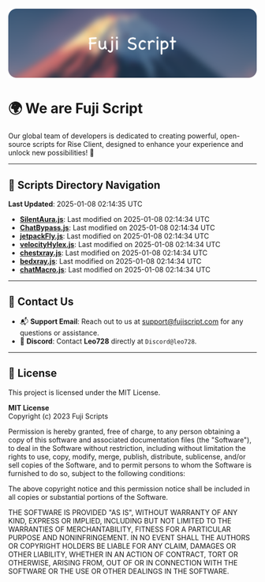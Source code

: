 ![Banner](.github/b.webp)

# 🌍 **We are Fuji Script**

Our global team of developers is dedicated to creating powerful, open-source scripts for Rise Client, designed to enhance your experience and unlock new possibilities! 🌟

---
<!-- SCRIPTS_NAVIGATION_START -->
## 📂 **Scripts Directory Navigation**

**Last Updated**: 2025-01-08 02:14:35 UTC

- **[SilentAura.js](scripts/SilentAura.js)**: Last modified on 2025-01-08 02:14:34 UTC
- **[ChatBypass.js](scripts/ChatBypass.js)**: Last modified on 2025-01-08 02:14:34 UTC
- **[jetpackFly.js](scripts/jetpackFly.js)**: Last modified on 2025-01-08 02:14:34 UTC
- **[velocityHylex.js](scripts/velocityHylex.js)**: Last modified on 2025-01-08 02:14:34 UTC
- **[chestxray.js](scripts/chestxray.js)**: Last modified on 2025-01-08 02:14:34 UTC
- **[bedxray.js](scripts/bedxray.js)**: Last modified on 2025-01-08 02:14:34 UTC
- **[chatMacro.js](scripts/chatMacro.js)**: Last modified on 2025-01-08 02:14:34 UTC

<!-- SCRIPTS_NAVIGATION_END -->

---

## 💬 **Contact Us**  
- 📬 **Support Email**: Reach out to us at [support@fujiscript.com](mailto:support@fujiscript.com) for any questions or assistance.  
- 💬 **Discord**: Contact **Leo728** directly at `Discord@leo728`.

---

## 📜 **License**

This project is licensed under the MIT License.  

**MIT License**  
Copyright (c) 2023 Fuji Scripts  

Permission is hereby granted, free of charge, to any person obtaining a copy of this software and associated documentation files (the "Software"), to deal in the Software without restriction, including without limitation the rights to use, copy, modify, merge, publish, distribute, sublicense, and/or sell copies of the Software, and to permit persons to whom the Software is furnished to do so, subject to the following conditions:  

The above copyright notice and this permission notice shall be included in all copies or substantial portions of the Software.  

THE SOFTWARE IS PROVIDED "AS IS", WITHOUT WARRANTY OF ANY KIND, EXPRESS OR IMPLIED, INCLUDING BUT NOT LIMITED TO THE WARRANTIES OF MERCHANTABILITY, FITNESS FOR A PARTICULAR PURPOSE AND NONINFRINGEMENT. IN NO EVENT SHALL THE AUTHORS OR COPYRIGHT HOLDERS BE LIABLE FOR ANY CLAIM, DAMAGES OR OTHER LIABILITY, WHETHER IN AN ACTION OF CONTRACT, TORT OR OTHERWISE, ARISING FROM, OUT OF OR IN CONNECTION WITH THE SOFTWARE OR THE USE OR OTHER DEALINGS IN THE SOFTWARE.  
